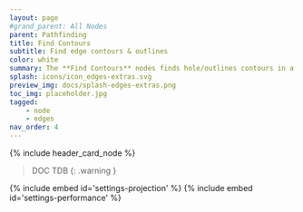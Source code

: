 ```yaml
---
layout: page
#grand_parent: All Nodes
parent: Pathfinding
title: Find Contours
subtitle: Find edge contours & outlines
color: white
summary: The **Find Contours** nodes finds hole/outlines contours in a graph, using points as proximity seeds.
splash: icons/icon_edges-extras.svg
preview_img: docs/splash-edges-extras.png
toc_img: placeholder.jpg
tagged: 
    - node
    - edges
nav_order: 4
---
```


{% include header_card_node %}

> DOC TDB
{: .warning }

{% include embed id='settings-projection' %}
{% include embed id='settings-performance' %}